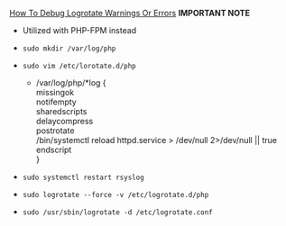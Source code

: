 [How To Debug Logrotate Warnings Or Errors](https://access.redhat.com/solutions/32831)
**IMPORTANT NOTE**
* Utilized with PHP-FPM instead

* `sudo mkdir /var/log/php`
* `sudo vim /etc/lorotate.d/php`
  * /var/log/php/*log {<br />
    missingok<br />
    notifempty<br />
    sharedscripts<br />
    delaycompress<br />
    postrotate<br />
        /bin/systemctl reload httpd.service > /dev/null 2>/dev/null || true<br />
    endscript<br />
    }
* `sudo systemctl restart rsyslog`
* `sudo logrotate --force -v /etc/logrotate.d/php`
* `sudo /usr/sbin/logrotate -d /etc/logrotate.conf`
